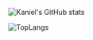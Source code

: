 ![Kaniel's GitHub stats](https://github-readme-stats.vercel.app/api?username=KanielPinto&show_icons=true&theme=tokyonight)

![TopLangs](https://github-readme-stats.vercel.app/api/top-langs/?username=KanielPinto&layout=compact&langs_count=100)
